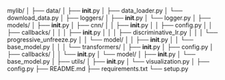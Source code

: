 mylib/
│
├── data/
│   ├── __init__.py
│   ├── data_loader.py
│   └── download_data.py
│
├── loggers/
│   ├── __init__.py
│   └── logger.py
│
├── models/
│   ├── __init__.py
│   ├── cnn/
│   │   ├── __init__.py
│   │   ├── config.py
│   │   ├── callbacks/
│   │   │   ├── __init__.py
│   │   │   ├── discriminative_lr.py
│   │   │   └── progressive_unfreeze.py
│   │   └── model/
│   │       ├── __init__.py
│   │       └── base_model.py
│   │
│   └── transformers/
│       ├── __init__.py
│       ├── config.py
│       ├── callbacks/
│       │   └── __init__.py
│       └── model/
│           ├── __init__.py
│           └── base_model.py
│
├── utils/
│   ├── __init__.py
│   └── visualization.py
│
├── config.py
├── README.md
├── requirements.txt
└── setup.py